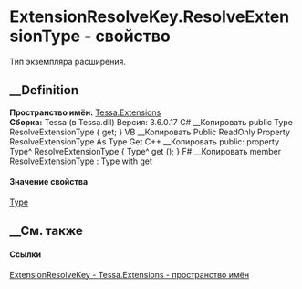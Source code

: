 # ExtensionResolveKey.ResolveExtensionType - свойство
Тип экземпляра расширения.
## __Definition
 **Пространство имён:** [Tessa.Extensions](N_Tessa_Extensions.htm)  
 **Сборка:** Tessa (в Tessa.dll) Версия: 3.6.0.17
C# __Копировать
     public Type ResolveExtensionType { get; }
VB __Копировать
     Public ReadOnly Property ResolveExtensionType As Type
    	Get
C++ __Копировать
     public:
    property Type^ ResolveExtensionType {
    	Type^ get ();
    }
F# __Копировать
     member ResolveExtensionType : Type with get
#### Значение свойства
[Type](https://learn.microsoft.com/dotnet/api/system.type)
##  __См. также
#### Ссылки
[ExtensionResolveKey - ](T_Tessa_Extensions_ExtensionResolveKey.htm)
[Tessa.Extensions - пространство имён](N_Tessa_Extensions.htm)
